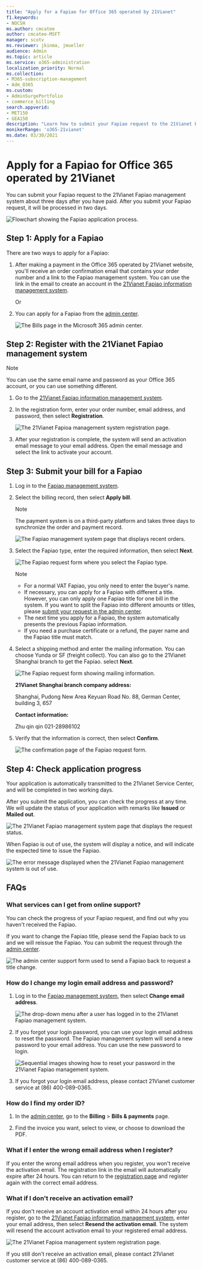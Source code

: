 ```yaml
---
title: "Apply for a Fapiao for Office 365 operated by 21Vianet"
f1.keywords:
- NOCSH
ms.author: cmcatee
author: cmcatee-MSFT
manager: scotv
ms.reviewer: jkinma, jmueller
audience: Admin
ms.topic: article
ms.service: o365-administration
localization_priority: Normal
ms.collection: 
- M365-subscription-management 
- Adm_O365
ms.custom: 
- AdminSurgePortfolio
- commerce_billing
search.appverid:
- MET150
- GEA150
description: "Learn how to submit your Fapiao request to the 21Vianet Fapiao management system after making a payment in the Office 365 operated by 21Vianet in China."
monikerRange: 'o365-21vianet'
ms.date: 03/30/2021
---
```


# Apply for a Fapiao for Office 365 operated by 21Vianet

You can submit your Fapiao request to the 21Vianet Fapiao management system about three days after you have paid. After you submit your Fapiao request, it will be processed in two days.
  
![Flowchart showing the Fapiao application process.](../../media/bf14884a-53f9-4c53-971c-b9b8ad6ec8d3.png)
  
## Step 1: Apply for a Fapiao

There are two ways to apply for a Fapiao:
  
1. After making a payment in the Office 365 operated by 21Vianet website, you'll receive an order confirmation email that contains your order number and a link to the Fapiao management system. You can use the link in the email to create an account in the <a href="https://go.microsoft.com/fwlink/p/?linkid=837466" target="_blank">21Vianet Fapiao information management system</a>.

    Or

2. You can apply for a Fapiao from the <a href="https://go.microsoft.com/fwlink/p/?linkid=850627" target="_blank">admin center</a>.

    ![The Bills page in the Microsoft 365 admin center.](../../media/a6e3b953-abd4-46aa-a910-08c517915a21.png)
  
## Step 2: Register with the 21Vianet Fapiao management system

> [!NOTE]
> You can use the same email name and password as your Office 365 account, or you can use something different.
  
1. Go to the <a href="https://go.microsoft.com/fwlink/p/?linkid=837466" target="_blank">21Vianet Fapiao information management system</a>.

2. In the registration form, enter your order number, email address, and password, then select **Registration**.

    ![The 21Vianet Fapioa management system registration page.](../../media/60d39184-95b2-4ea4-a8a2-3e11763bec87.png)
  
3. After your registration is complete, the system will send an activation email message to your email address. Open the email message and select the link to activate your account.

## Step 3: Submit your bill for a Fapiao

1. Log in to the <a href="https://go.microsoft.com/fwlink/p/?linkid=837465" target="_blank">Fapiao management system</a>.

2. Select the billing record, then select **Apply bill**.

    > [!NOTE]
    > The payment system is on a third-party platform and takes three days to synchronize the order and payment record.
  
    ![The Fapiao management system page that displays recent orders.](../../media/b319767d-1d10-4cb4-b270-c5fbcee1368e.png)
  
3. Select the Fapiao type, enter the required information, then select **Next**.

    ![The Fapiao request form where you select the Fapiao type.](../../media/56fe3db1-c20f-4082-a39d-02d7ac41fec8.png)
  
    > [!NOTE]
    > - For a normal VAT Fapiao, you only need to enter the buyer's name.
    > - If necessary, you can apply for a Fapiao with different a title. However, you can only apply one Fapiao title for one bill in the system. If you want to split the Fapiao into different amounts or titles, please <a href="https://portal.partner.microsoftonline.cn/Support/SupportOverview.aspx" target="_blank">submit your request in the admin center</a>.
    > - The next time you apply for a Fapiao, the system automatically presents the previous Fapiao information.
    > - If you need a purchase certificate or a refund, the payer name and the Fapiao title must match.

4. Select a shipping method and enter the mailing information. You can choose Yunda or SF (freight collect). You can also go to the 21Vianet Shanghai branch to get the Fapiao. select **Next**.

    ![The Fapiao request form showing mailing information.](../../media/bba500b4-a51d-477b-81a7-9113b08d39f1.png)
  
    **21Vianet Shanghai branch company address:**

    Shanghai, Pudong New Area Keyuan Road No. 88, German Center, building 3, 657

    **Contact information:**

    Zhu qin qin 021-28986102

5. Verify that the information is correct, then select **Confirm**.

    ![The confirmation page of the Fapiao request form.](../../media/18706d9d-defc-4285-8fd3-990448b44a18.png)
  
## Step 4: Check application progress

Your application is automatically transmitted to the 21Vianet Service Center, and will be completed in two working days.
  
After you submit the application, you can check the progress at any time. We will update the status of your application with remarks like **Issued** or **Mailed out**.
  
![The 21Vianet Fapiao management system page that displays the request status.](../../media/6cd696ec-d630-4fce-9f27-935a0d5f0ebe.png)
  
When Fapiao is out of use, the system will display a notice, and will indicate the expected time to issue the Fapiao.
  
![The error message displayed when the 21Vianet Fapiao management system is out of use.](../../media/effe0796-83aa-4a91-a488-15d6f58c01dc.png)
  
## FAQs

### What services can I get from online support?

You can check the progress of your Fapiao request, and find out why you haven't received the Fapiao.
  
If you want to change the Fapiao title, please send the Fapiao back to us and we will reissue the Fapiao. You can submit the request through the <a href="https://portal.partner.microsoftonline.cn/Support/SupportOverview.aspx" target="_blank">admin center</a>.
  
![The admin center support form used to send a Fapiao back to request a title change.](../../media/2a413e9e-f30b-4f26-adbf-6287cc217a0f.png)
  
### How do I change my login email address and password?

1. Log in to the <a href="https://go.microsoft.com/fwlink/p/?linkid=837465" target="_blank">Fapiao management system</a>, then select **Change email address**.

    ![The drop-down menu after a user has logged in to the 21Vianet Fapiao management system.](../../media/ee6de24b-6be2-41e6-8aec-e0c3cb0ea35e.png)
  
2. If you forgot your login password, you can use your login email address to reset the password. The Fapiao management system will send a new password to your email address. You can use the new password to login.

    ![Sequential images showing how to reset your password in the 21Vianet Fapiao management system.](../../media/2edb0a47-1286-4792-804d-7e84534c8370.png)
  
3. If you forgot your login email address, please contact 21Vianet customer service at (86) 400-089-0365.

### How do I find my order ID?

1. In the [admin center](https://go.microsoft.com/fwlink/p/?linkid=850627), go to the **Billing** \> **Bills & payments** page.

2. Find the invoice you want, select to view, or choose to download the PDF.

### What if I enter the wrong email address when I register?

If you enter the wrong email address when you register, you won't receive the activation email. The registration link in the email will automatically expire after 24 hours. You can return to the <a href="https://go.microsoft.com/fwlink/p/?linkid=837466" target="_blank">registration page</a> and register again with the correct email address.
  
### What if I don't receive an activation email?

If you don't receive an account activation email within 24 hours after you register, go to the <a href="https://go.microsoft.com/fwlink/p/?linkid=837466" target="_blank">21Vianet Fapiao information management system</a>, enter your email address, then select **Resend the activation email**. The system will resend the account activation email to your registered email address.
  
![The 21Vianet Fapioa management system registration page.](../../media/60d39184-95b2-4ea4-a8a2-3e11763bec87.png)
  
If you still don't receive an activation email, please contact 21Vianet customer service at (86) 400-089-0365.
